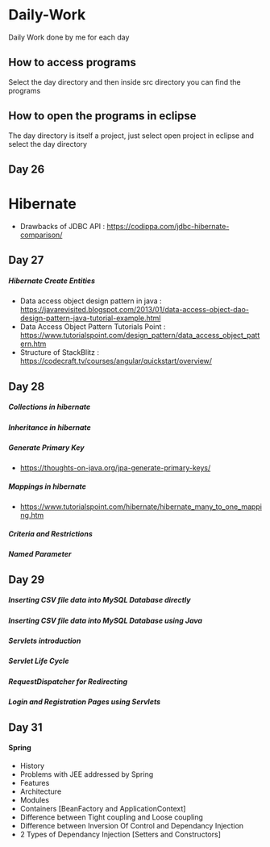 # Daily-Work
Daily Work done by me for each day
## How to access programs
Select the day directory and then inside src directory you can find the programs
## How to open the programs in eclipse
The day directory is itself a project, just select open project in eclipse and select the day directory
## Day 26
# Hibernate
- Drawbacks of JDBC API : https://codippa.com/jdbc-hibernate-comparison/
## Day 27
##### Hibernate Create Entities
-  Data access object design pattern in java : https://javarevisited.blogspot.com/2013/01/data-access-object-dao-design-pattern-java-tutorial-example.html
- Data Access Object Pattern Tutorials Point : https://www.tutorialspoint.com/design_pattern/data_access_object_pattern.htm
- Structure of StackBlitz : https://codecraft.tv/courses/angular/quickstart/overview/
## Day 28
##### Collections in hibernate
##### Inheritance in hibernate
##### Generate Primary Key
- https://thoughts-on-java.org/jpa-generate-primary-keys/
##### Mappings in hibernate
- https://www.tutorialspoint.com/hibernate/hibernate_many_to_one_mapping.htm
##### Criteria and Restrictions
##### Named Parameter

## Day 29
##### Inserting CSV file data into MySQL Database directly
##### Inserting CSV file data into MySQL Database using Java
##### Servlets introduction
##### Servlet Life Cycle
##### RequestDispatcher for Redirecting
##### Login and Registration Pages using Servlets

## Day 31
#### Spring
- History
- Problems with JEE addressed by Spring
- Features
- Architecture
- Modules
- Containers [BeanFactory and ApplicationContext]
- Difference between Tight coupling and Loose coupling
- Difference between Inversion Of Control and Dependancy Injection
- 2 Types of Dependancy Injection [Setters and Constructors]

